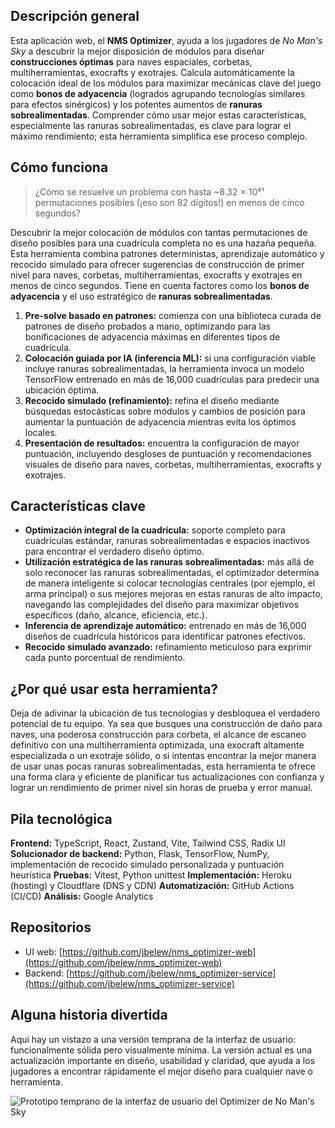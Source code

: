 ## Descripción general

Esta aplicación web, el **NMS Optimizer**, ayuda a los jugadores de _No Man's Sky_ a descubrir la mejor disposición de módulos para diseñar **construcciones óptimas** para naves espaciales, corbetas, multiherramientas, exocrafts y exotrajes. Calcula automáticamente la colocación ideal de los módulos para maximizar mecánicas clave del juego como **bonos de adyacencia** (logrados agrupando tecnologías similares para efectos sinérgicos) y los potentes aumentos de **ranuras sobrealimentadas**. Comprender cómo usar mejor estas características, especialmente las ranuras sobrealimentadas, es clave para lograr el máximo rendimiento; esta herramienta simplifica ese proceso complejo.

## Cómo funciona

> ¿Cómo se resuelve un problema con hasta ~8.32 × 10⁸¹ permutaciones posibles (¡eso son 82 dígitos!) en menos de cinco segundos?

Descubrir la mejor colocación de módulos con tantas permutaciones de diseño posibles para una cuadrícula completa no es una hazaña pequeña. Esta herramienta combina patrones deterministas, aprendizaje automático y recocido simulado para ofrecer sugerencias de construcción de primer nivel para naves, corbetas, multiherramientas, exocrafts y exotrajes en menos de cinco segundos. Tiene en cuenta factores como los **bonos de adyacencia** y el uso estratégico de **ranuras sobrealimentadas**.

1. **Pre-solve basado en patrones:** comienza con una biblioteca curada de patrones de diseño probados a mano, optimizando para las bonificaciones de adyacencia máximas en diferentes tipos de cuadrícula.
2. **Colocación guiada por IA (inferencia ML):** si una configuración viable incluye ranuras sobrealimentadas, la herramienta invoca un modelo TensorFlow entrenado en más de 16,000 cuadrículas para predecir una ubicación óptima.
3. **Recocido simulado (refinamiento):** refina el diseño mediante búsquedas estocásticas sobre módulos y cambios de posición para aumentar la puntuación de adyacencia mientras evita los óptimos locales.
4. **Presentación de resultados:** encuentra la configuración de mayor puntuación, incluyendo desgloses de puntuación y recomendaciones visuales de diseño para naves, corbetas, multiherramientas, exocrafts y exotrajes.

## Características clave

- **Optimización integral de la cuadrícula:** soporte completo para cuadrículas estándar, ranuras sobrealimentadas e espacios inactivos para encontrar el verdadero diseño óptimo.
- **Utilización estratégica de las ranuras sobrealimentadas:** más allá de solo reconocer las ranuras sobrealimentadas, el optimizador determina de manera inteligente si colocar tecnologías centrales (por ejemplo, el arma principal) o sus mejores mejoras en estas ranuras de alto impacto, navegando las complejidades del diseño para maximizar objetivos específicos (daño, alcance, eficiencia, etc.).
- **Inferencia de aprendizaje automático:** entrenado en más de 16,000 diseños de cuadrícula históricos para identificar patrones efectivos.
- **Recocido simulado avanzado:** refinamiento meticuloso para exprimir cada punto porcentual de rendimiento.

## ¿Por qué usar esta herramienta?

Deja de adivinar la ubicación de tus tecnologías y desbloquea el verdadero potencial de tu equipo. Ya sea que busques una construcción de daño para naves, una poderosa construcción para corbeta, el alcance de escaneo definitivo con una multiherramienta optimizada, una exocraft altamente especializada o un exotraje sólido, o si intentas encontrar la mejor manera de usar unas pocas ranuras sobrealimentadas, esta herramienta te ofrece una forma clara y eficiente de planificar tus actualizaciones con confianza y lograr un rendimiento de primer nivel sin horas de prueba y error manual.

## Pila tecnológica

**Frontend:** TypeScript, React, Zustand, Vite, Tailwind CSS, Radix UI
**Solucionador de backend:** Python, Flask, TensorFlow, NumPy, implementación de recocido simulado personalizada y puntuación heurística
**Pruebas:** Vitest, Python unittest
**Implementación:** Heroku (hosting) y Cloudflare (DNS y CDN)
**Automatización:** GitHub Actions (CI/CD)
**Análisis:** Google Analytics

## Repositorios

- UI web: [https://github.com/jbelew/nms_optimizer-web](https://github.com/jbelew/nms_optimizer-web)
- Backend: [https://github.com/jbelew/nms_optimizer-service](https://github.com/jbelew/nms_optimizer-service)

## Alguna historia divertida

Aquí hay un vistazo a una versión temprana de la interfaz de usuario: funcionalmente sólida pero visualmente mínima. La versión actual es una actualización importante en diseño, usabilidad y claridad, que ayuda a los jugadores a encontrar rápidamente el mejor diseño para cualquier nave o herramienta.

![Prototipo temprano de la interfaz de usuario del Optimizer de No Man's Sky](/src/assets/img/screenshots/screenshot_v03.png)

